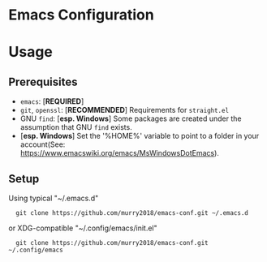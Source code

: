 # Emacs Configuration

# Usage

## Prerequisites

- `emacs`: [**REQUIRED**]
- `git`, `openssl`: [**RECOMMENDED**] Requirements for `straight.el`
- GNU `find`: [**esp. Windows**] Some packages are created under the
  assumption that GNU `find` exists.
- [**esp. Windows**] Set the '%HOME%' variable to point to a folder in
  your account(See: <https://www.emacswiki.org/emacs/MsWindowsDotEmacs>).

## Setup

Using typical "~/.emacs.d"

```
  git clone https://github.com/murry2018/emacs-conf.git ~/.emacs.d
```

or XDG-compatible "~/.config/emacs/init.el"

```
  git clone https://github.com/murry2018/emacs-conf.git ~/.config/emacs
```